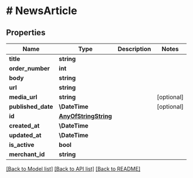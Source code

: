 # # NewsArticle

## Properties

Name | Type | Description | Notes
------------ | ------------- | ------------- | -------------
**title** | **string** |  |
**order_number** | **int** |  |
**body** | **string** |  |
**url** | **string** |  |
**media_url** | **string** |  | [optional]
**published_date** | **\DateTime** |  | [optional]
**id** | [**AnyOfStringString**](AnyOfStringString.md) |  |
**created_at** | **\DateTime** |  |
**updated_at** | **\DateTime** |  |
**is_active** | **bool** |  |
**merchant_id** | **string** |  |

[[Back to Model list]](../../README.md#models) [[Back to API list]](../../README.md#endpoints) [[Back to README]](../../README.md)
